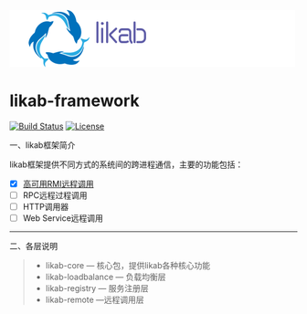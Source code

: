 ![](LOGO.png)

# likab-framework 
[![Build Status](https://travis-ci.org/xiapshen/likab-framework.svg?branch=master)](https://travis-ci.org/xiapshen/likab-framework) [![License](https://img.shields.io/badge/license-Apache%202-4EB1BA.svg)](https://www.apache.org/licenses/LICENSE-2.0.html)

一、likab框架简介

likab框架提供不同方式的系统间的跨进程通信，主要的功能包括：

- [x] [高可用RMI远程调用](https://xiapshen.github.io/likab-framework/docs/likab-rmi%E7%94%A8%E6%88%B7%E6%8C%87%E5%8D%97)
- [ ] RPC远程过程调用
- [ ] HTTP调用器
- [ ] Web Service远程调用

------
二、各层说明
> * likab-core — 核心包，提供likab各种核心功能
> * likab-loadbalance — 负载均衡层
> * likab-registry — 服务注册层
> * likab-remote —远程调用层
